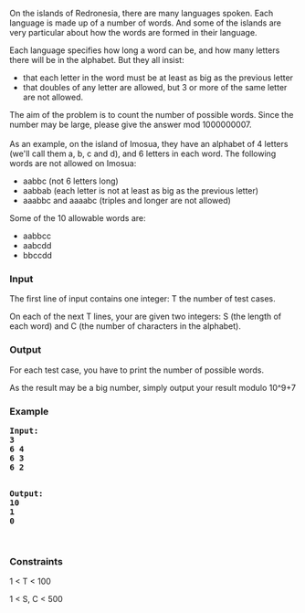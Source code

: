 <p>On the islands of Redronesia, there are many languages spoken.  Each language is made up of a number of words.  And some of the islands are very particular about how the words are formed in their language.</p>
<p>Each language specifies how long a word can be, and how many letters there will be in the alphabet.  But they all insist:</p>
<ul>
<li>that each letter in the word must be at least as big as the previous letter</li>
<li>that doubles of any letter are allowed, but 3 or more of the same letter are not allowed.</li>
</ul>
<p>The aim of the problem is to count the number of possible words.  Since the number may be large, please give the answer mod 1000000007.<br><br>As an example, on the island of Imosua, they have an alphabet of 4 letters (we'll call them a, b, c and d), and 6 letters in each word.  The following words are not allowed on Imosua:</p>
<ul>
<li>aabbc (not 6 letters long)</li>
<li>aabbab (each letter is not at least as big as the previous letter)</li>
<li>aaabbc and aaaabc (triples and longer are not allowed)</li>
</ul>
<p>Some of the 10 allowable words are:</p>
<ul>
<li>aabbcc</li>
<li>aabcdd</li>
<li>bbccdd</li>
</ul>
<h3>Input</h3>
<p>The first line of input contains one integer: T the number of test cases.</p>
<p>On each of the next T lines, your are given two integers: S (the length of each word) and C (the number of characters in the alphabet).</p>
<h3>Output</h3>
<p>For each test case, you have to print the number of possible words.</p>
<p>As the result may be a big number, simply output your result modulo 10^9+7</p>
<h3>Example</h3>
<pre><strong>Input:<br>3<br>6 4<br>6 3<br>6 2</strong>


<strong>Output:<br>10<br>1<br>0<br><br></strong></pre>
<h3><strong>Constraints<br></strong></h3>
<p>1 &lt; T &lt; 100</p>
<p>1 &lt; S, C &lt; 500</p>